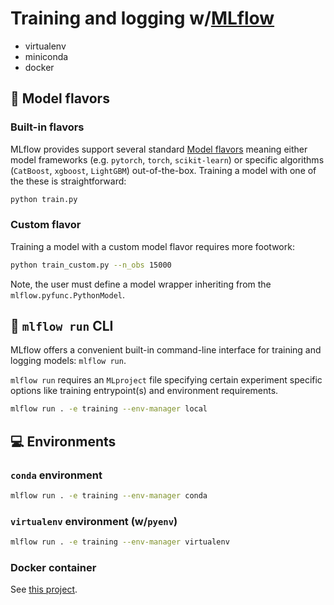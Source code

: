 # Training and logging w/[MLflow](https://mlflow.org/)

- virtualenv
- miniconda 
- docker

## :candy: Model flavors


### Built-in flavors

MLflow provides support several standard [Model flavors](https://mlflow.org/docs/latest/models.html#built-in-model-flavors) meaning either model frameworks (e.g. `pytorch`, `torch`, `scikit-learn`) or specific algorithms (`CatBoost`, `xgboost`, `LightGBM`) out-of-the-box. Training a model with one of the these is straightforward:

```bash
python train.py
```

### Custom flavor

Training a model with a custom model flavor requires more footwork:

```bash
python train_custom.py --n_obs 15000
```

Note, the user must define a model wrapper inheriting from the `mlflow.pyfunc.PythonModel`.

## :shell: `mlflow run` CLI

MLflow offers a convenient built-in command-line interface for training and logging models: `mlflow run`. 

`mlflow run` requires an `MLproject` file specifying certain experiment specific options like training entrypoint(s) and environment requirements.

```bash
mlflow run . -e training --env-manager local
```

## :computer: Environments

### `conda` environment

```bash
mlflow run . -e training --env-manager conda
```

### `virtualenv` environment (w/`pyenv`)

```bash
mlflow run . -e training --env-manager virtualenv
```

### Docker container

See [this project](https://github.com/smaakage85/mlflowdocker).










